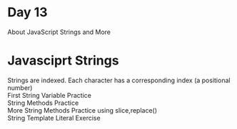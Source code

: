 # Day 13

About JavaScript Strings and More


# Javasciprt Strings

Strings are indexed. Each character has a corresponding index (a positional number) <br>
First String Variable Practice<br>
String Methods Practice<br>
More String Methods Practice using slice,replace()<br>
String Template Literal Exercise <br>